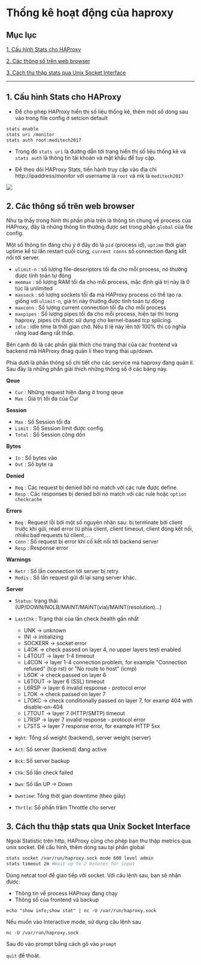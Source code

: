 # Thống kê hoạt động của haproxy

## Mục lục

[1. Cấu hình Stats cho HAProxy](#1)

[2. Các thông số trên web browser](#2)

[3. Cách thu thập stats qua Unix Socket Interface](#3)

-----------------

<a name="1"></a>
## 1. Cấu hình Stats cho HAProxy

- Để cho phép HAProxy hiển thị số liệu thống kê, thêm một số dòng sau vào trong file config ở setcion default

``` sh
stats enable
stats uri /monitor
stats auth root:meditech2017
```

- Trong đó `stats uri` là đường dẫn tới trang hiển thị số liệu thống kê và `stats auth` là thông tin tài khoản và mật khẩu để tuy cập.

- Để theo dõi HAProxy Stats, tiến hành truy cập vào địa chỉ http://ipaddress/monitor với username là `root` và mk là `meditech2017`

<img src="https://i.imgur.com/6VqspDU.png">

<a name="2"></a>
## 2. Các thông số trên web browser

Như ta thấy trong hình thì phần phía trên là thông tin chung về process của HAProxy, đây là những thông tin thường được set trong phần `global` của file config.

Một số thông tin đáng chú ý ở đây đó là `pid` (process id), `uptime` thời gian uptime kể từ lần restart cuối cùng, `current conns` số connection đang kết nối tới server.

- `ulimit-n` : số lượng file-descriptors tối đa cho mỗi process, nó thường được tính toán tự động
- `memmax` : số lượng RAM tối đa cho mỗi process, mặc định giá trị này là 0 túc là unlimited
- `maxsock` : số lượng sockets tối đa mà HAProxy process có thể tạo ra. giống với `ulimit-n`, giá trị này thường được tính toán tự động
- `maxconn` : Số lượng current connection tối đa cho mỗi process
- `maxpipes` : Số lượng pipes tối đa cho mỗi process, hiện tại thì trong haproxy, pipes chỉ được sử dụng cho kernel-based tcp splicing.
- `idle` : idle time là thời gian chờ. Nếu tỉ lệ này lên tới 100% thì có nghĩa rằng load đang rất thấp.

Bên cạnh đó là các phần giải thích cho trạng thái của các frontend và backend mà HAProxy đnag quản lí theo trạng thái up/down.

Phía dưới là phần thông số chi tiết cho các service mà haproxy đang quản lí. Sau đây là những phần giải thích những thông số ở các bảng này.

**Qeue**

- `Cur` : Những request hiện đang ở trong qeue
- `Max` : Giá trị tối đa của Cur

**Session**

- `Max` : Số Session tối đa
- `Limit` : Số Session limit được config
- `Total` : Số Session cộng dồn

**Bytes**

- `In` : Số bytes vào
- `Out` : Số byte ra

**Denied**

- `Req` : Các request bị denied bởi nó match với các rule được define.
- `Resp` :  Các responses bị denied bởi nó match với các rule hoặc `option checkcache`

**Errors**

- `Req` : Request lỗi bởi một số nguyên nhân sau: bị terminate bởi client trước khi gửi, read error từ phía client, client timeout, client đóng kết nối, nhiều bad requests từ client,...
- `Conn` : Số request bị error khi cố kết nối tới backend server
- `Resp` : Response error

**Warnings**

- `Retr` : Số lần connection tới server bị retry.
- `Redis` : Số lần request gửi đi lại sang server khác.

**Server**

- `Status`: trạng thái (UP/DOWN/NOLB/MAINT/MAINT(via)/MAINT(resolution)...)
- `LastChk` : Trạng thái của lần check health gần nhất
  - UNK     -> unknown
  - INI     -> initializing
  - SOCKERR -> socket error
  - L4OK    -> check passed on layer 4, no upper layers testi enabled
  - L4TOUT  -> layer 1-4 timeout
  - L4CON   -> layer 1-4 connection problem, for example
                   "Connection refused" (tcp rst) or "No route to host" (icmp)
  - L6OK    -> check passed on layer 6
  - L6TOUT  -> layer 6 (SSL) timeout
  - L6RSP   -> layer 6 invalid response - protocol error
  - L7OK    -> check passed on layer 7
  - L7OKC   -> check conditionally passed on layer 7, for examp 404 with
                   disable-on-404
  - L7TOUT  -> layer 7 (HTTP/SMTP) timeout
  - L7RSP   -> layer 7 invalid response - protocol error
  - L7STS   -> layer 7 response error, for example HTTP 5xx

- `Wght`: Tổng số weight (backend), server weight (server)
- `Act`: Số server (backend) đang active
- `Bck`: Số server backup
- `Chk`: Số lần check failed
- `Dwn`: Số lần UP -> Down
- `Dwntime`: Tổng thời gian downtime (theo giây)
- `Thrtle`: Số phần trăm Throttle cho server

<a name="3"></a>
## 3. Cách thu thập stats qua Unix Socket Interface

Ngoài Statistic trên http, HAProxy cũng cho phép bạn thu thập metrics qua unix socket. Để cấu hình, thêm dòng sau tại phần global

``` sh
stats socket /var/run/haproxy.sock mode 600 level admin
stats timeout 2m #Wait up to 2 minutes for input
```

Dùng netcat tool để giao tiếp với socket. Với câu lệnh sau, bạn sẽ nhận được:

- Thông tin về process HAProxy đang chạy
- Thông số của frontend và backup

`echo "show info;show stat" | nc -U /var/run/haproxy.sock`

Nếu muốn vào Interactive mode, sử dụng câu lệnh sau

`nc -U /var/run/haproxy.sock`

Sau đó vào prompt bằng cách gõ vào `prompt`

`quit` để thoát.
